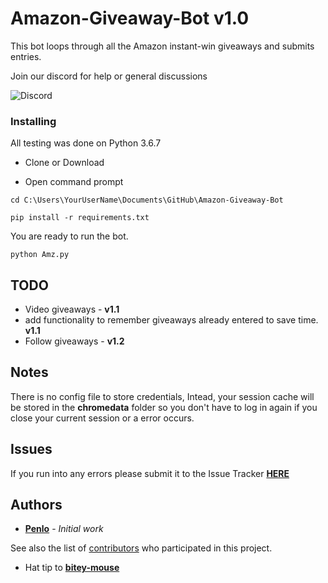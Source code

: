 # Amazon-Giveaway-Bot v1.0

This bot loops through all the Amazon instant-win giveaways and submits entries.

Join our discord for help or general discussions

![Discord](https://img.shields.io/discord/629429780822884354)

### Installing
All testing was done on Python 3.6.7

* Clone or Download

* Open command prompt

```
cd C:\Users\YourUserName\Documents\GitHub\Amazon-Giveaway-Bot
```

```
pip install -r requirements.txt
```

You are ready to run the bot.

```
python Amz.py
```

## TODO

* Video giveaways - **v1.1**
* add functionality to remember giveaways already entered to save time. **v1.1**
* Follow giveaways - **v1.2**

## Notes

There is no config file to store credentials, Intead, your session cache will be stored in the __chromedata__ folder so you don't have to log in again if you close your current session or a error occurs.

## Issues
If you run into any errors please submit it to the Issue Tracker
**[HERE](https://github.com/Penlo/Amazon-Giveaway-Bot/issues)**


## Authors

* **[Penlo](https://github.com/Penlo)** - *Initial work*

See also the list of [contributors](https://github.com/Penlo/Amazon-Giveaway-Bot/contributors) who participated in this project.

* Hat tip to **[bitey-mouse](https://github.com/bitey-mouse)**
